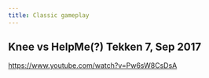 ```yaml
---
title: Classic gameplay
---
```


## Knee vs HelpMe(?) Tekken 7, Sep 2017
<https://www.youtube.com/watch?v=Pw6sW8CsDsA>
